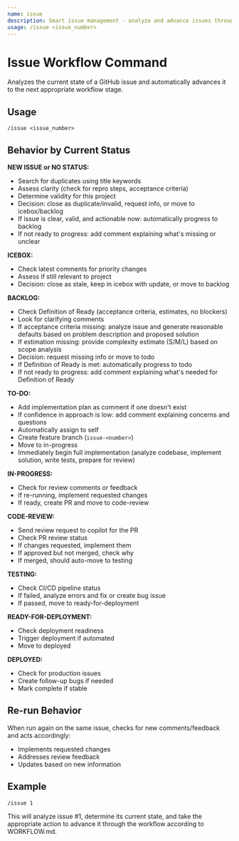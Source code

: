 ```yaml
---
name: issue
description: Smart issue management - analyze and advance issues through workflow
usage: /issue <issue_number>
---
```


# Issue Workflow Command

Analyzes the current state of a GitHub issue and automatically advances it to the next appropriate workflow stage.

## Usage
```
/issue <issue_number>
```

## Behavior by Current Status

**NEW ISSUE or NO STATUS:**
- Search for duplicates using title keywords
- Assess clarity (check for repro steps, acceptance criteria)
- Determine validity for this project
- Decision: close as duplicate/invalid, request info, or move to icebox/backlog
- If issue is clear, valid, and actionable now: automatically progress to backlog
- If not ready to progress: add comment explaining what's missing or unclear

**ICEBOX:**
- Check latest comments for priority changes
- Assess if still relevant to project
- Decision: close as stale, keep in icebox with update, or move to backlog

**BACKLOG:**
- Check Definition of Ready (acceptance criteria, estimates, no blockers)
- Look for clarifying comments
- If acceptance criteria missing: analyze issue and generate reasonable defaults based on problem description and proposed solution
- If estimation missing: provide complexity estimate (S/M/L) based on scope analysis
- Decision: request missing info or move to todo
- If Definition of Ready is met: automatically progress to todo
- If not ready to progress: add comment explaining what's needed for Definition of Ready

**TO-DO:**
- Add implementation plan as comment if one doesn't exist
- If confidence in approach is low: add comment explaining concerns and questions
- Automatically assign to self
- Create feature branch (`issue-<number>`)
- Move to in-progress  
- Immediately begin full implementation (analyze codebase, implement solution, write tests, prepare for review)

**IN-PROGRESS:**
- Check for review comments or feedback
- If re-running, implement requested changes
- If ready, create PR and move to code-review

**CODE-REVIEW:**
- Send review request to copilot for the PR
- Check PR review status
- If changes requested, implement them
- If approved but not merged, check why
- If merged, should auto-move to testing

**TESTING:**
- Check CI/CD pipeline status
- If failed, analyze errors and fix or create bug issue
- If passed, move to ready-for-deployment

**READY-FOR-DEPLOYMENT:**
- Check deployment readiness
- Trigger deployment if automated
- Move to deployed

**DEPLOYED:**
- Check for production issues
- Create follow-up bugs if needed
- Mark complete if stable

## Re-run Behavior
When run again on the same issue, checks for new comments/feedback and acts accordingly:
- Implements requested changes
- Addresses review feedback
- Updates based on new information

## Example
```
/issue 1
```

This will analyze issue #1, determine its current state, and take the appropriate action to advance it through the workflow according to WORKFLOW.md.